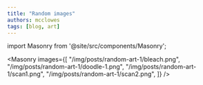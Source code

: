 ```yaml
---
title: "Random images"
authors: mcclowes
tags: [blog, art]
---
```


import Masonry from '@site/src/components/Masonry';

<!--truncate-->

<Masonry 
  images={[
    "/img/posts/random-art-1/bleach.png",
    "/img/posts/random-art-1/doodle-1.png",
    "/img/posts/random-art-1/scan1.png",
    "/img/posts/random-art-1/scan2.png",
  ]}
/> 